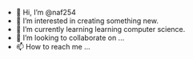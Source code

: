 - 👋 Hi, I’m @naf254
- 👀 I’m interested in creating something new.
- 🌱 I’m currently learning learning computer science.
- 💞️ I’m looking to collaborate on ...
- 📫 How to reach me ...

<!---
naf254/naf254 is a ✨ special ✨ repository because its `README.md` (this file) appears on your GitHub profile.
You can click the Preview link to take a look at your changes.
--->
